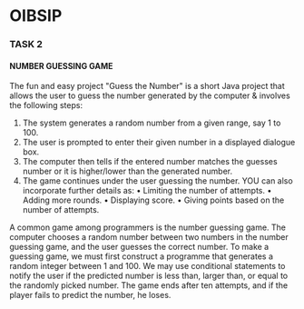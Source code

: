 # OIBSIP

### TASK 2
#### NUMBER GUESSING GAME

The fun and easy project "Guess the Number" is a short Java project that allows the user to guess the number generated by the computer & involves the following steps:
1. The system generates a random number from a given range, say 1 to 100.
2. The user is prompted to enter their given number in a displayed dialogue box.
3. The computer then tells if the entered number matches the guesses number or it is higher/lower than the generated number.
4. The game continues under the user guessing the number.
YOU can also incorporate further details as:
• Limiting the number of attempts.
• Adding more rounds.
• Displaying score.
• Giving points based on the number of attempts.

A common game among programmers is the number guessing game. The computer chooses a random number between two numbers in the number guessing game, and the user guesses the correct number. To make a guessing game, we must first construct a programme that generates a random integer between 1 and 100. We may use conditional statements to notify the user if the predicted number is less than, larger than, or equal to the randomly picked number. The game ends after ten attempts, and if the player fails to predict the number, he loses.
